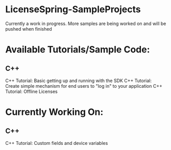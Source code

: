 # LicenseSpring-SampleProjects
Currently a work in progress. More samples are being worked on and will be pushed when finished

# Available Tutorials/Sample Code:
## C++
C++ Tutorial: Basic getting up and running with the SDK 
C++ Tutorial: Create simple mechanism for end users to "log in" to your application
C++ Tutorial: Offline Licenses

# Currently Working On:
## C++
C++ Tutorial: Custom fields and device variables



